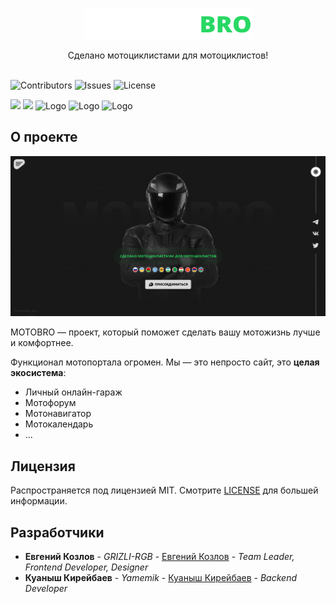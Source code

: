 <br/>
<p align="center">
  <a href="https://github.com/GRIZLI-RGB/motobro">
    <img src="./public/images/logo.svg" alt="Logo" width="268" height="49">
  </a>

  <p align="center">
    Сделано мотоциклистами для мотоциклистов!
    <br/>
    <br/>
  </p>

</p>

![Contributors](https://img.shields.io/github/contributors/GRIZLI-RGB/motobro?color=dark-green) ![Issues](https://img.shields.io/github/issues/GRIZLI-RGB/motobro) ![License](https://img.shields.io/github/license/GRIZLI-RGB/motobro)

<img src="https://user-images.githubusercontent.com/25181517/192108893-b1eed3c7-b2c4-4e1c-9e9f-c7e83637b33d.png" height="25"/>
<img src="https://user-images.githubusercontent.com/25181517/192108891-d86b6220-e232-423a-bf5f-90903e6887c3.png" height="25"/>
<img src="https://github.com/marwin1991/profile-technology-icons/assets/136815194/5f8c622c-c217-4649-b0a9-7e0ee24bd704" alt="Logo" height="25">
<img src="https://user-images.githubusercontent.com/25181517/202896760-337261ed-ee92-4979-84c4-d4b829c7355d.png" alt="Logo" height="25">
<img src="https://github.com/marwin1991/profile-technology-icons/assets/136815194/519bfaf3-c242-431e-a269-876979f05574" alt="Logo" height="25">

## О проекте

![Screen Shot](./public/images/prelanding-screenshot.png)

MOTOBRO — проект, который поможет сделать вашу мотожизнь лучше и комфортнее.

Функционал мотопортала огромен. Мы — это непросто сайт, это **целая экосистема**:

* Личный онлайн-гараж
* Мотофорум
* Мотонавигатор
* Мотокалендарь
* ...

## Лицензия

Распространяется под лицензией MIT. Смотрите [LICENSE](https://mit-license.org/) для большей информации.

## Разработчики

* **Евгений Козлов** - *GRIZLI-RGB* - [Евгений Козлов](https://github.com/GRIZLI-RGB/) - *Team Leader, Frontend Developer, Designer*
* **Куаныш Кирейбаев** - *Yamemik* - [Куаныш Кирейбаев](https://github.com/Yamemik) - *Backend Developer*